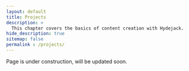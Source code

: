 ```yaml
---
layout: default
title: Projects
description: >
  This chapter covers the basics of content creation with Hydejack.
hide_description: true
sitemap: false
permalink : /projects/
---
```

Page is under construction, will be updated soon.
